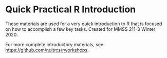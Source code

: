 # Quick Practical R Introduction

These materials are used for a very quick introduction to R that is focused on how to accomplish a few key tasks.  Created for MMSS 211-3 Winter 2020.

For more complete introductory materials, see https://github.com/nuitrcs/rworkshops.

